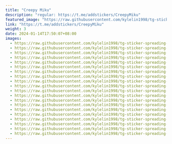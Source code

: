 ```yaml
---
title: "Creepy Miku"
description: "regular: https://t.me/addstickers/CreepyMiku"
featured_image: "https://raw.githubusercontent.com/kylelin1998/tg-sticker-spreading-worldwide-images/main/img/7bda5dec-8428-4704-b0e1-830244a0fd1e.jpg"
link: "https://t.me/addstickers/CreepyMiku"
weight: 3
date: 2024-01-14T17:50:07+08:00
images:
  - https://raw.githubusercontent.com/kylelin1998/tg-sticker-spreading-worldwide-images/main/img/7bda5dec-8428-4704-b0e1-830244a0fd1e.jpg
  - https://raw.githubusercontent.com/kylelin1998/tg-sticker-spreading-worldwide-images/main/img/fb84dbad-48af-471c-b5ea-c0881f67b277.jpg
  - https://raw.githubusercontent.com/kylelin1998/tg-sticker-spreading-worldwide-images/main/img/267658ab-cb9a-49ff-979b-95fd0805c348.jpg
  - https://raw.githubusercontent.com/kylelin1998/tg-sticker-spreading-worldwide-images/main/img/0dbb8917-2a40-4e67-93e4-cbb018e27d6a.jpg
  - https://raw.githubusercontent.com/kylelin1998/tg-sticker-spreading-worldwide-images/main/img/8dbd0828-2bfe-4b4a-a360-c7a987f92f0f.jpg
  - https://raw.githubusercontent.com/kylelin1998/tg-sticker-spreading-worldwide-images/main/img/3845f9d6-46eb-488d-b543-6a8933666a8b.jpg
  - https://raw.githubusercontent.com/kylelin1998/tg-sticker-spreading-worldwide-images/main/img/0776ac08-a0a6-4210-8566-ac725f677660.jpg
  - https://raw.githubusercontent.com/kylelin1998/tg-sticker-spreading-worldwide-images/main/img/f1a1033c-1d3a-446b-ab59-635abc57bcec.jpg
  - https://raw.githubusercontent.com/kylelin1998/tg-sticker-spreading-worldwide-images/main/img/1719268c-dbcc-4386-8a84-0d9dffd6d4af.jpg
  - https://raw.githubusercontent.com/kylelin1998/tg-sticker-spreading-worldwide-images/main/img/b0fe833a-92ee-4261-a5d7-1a32189015dc.jpg
  - https://raw.githubusercontent.com/kylelin1998/tg-sticker-spreading-worldwide-images/main/img/7c9622e7-3868-4ba2-a48e-bbad9becc9ea.jpg
  - https://raw.githubusercontent.com/kylelin1998/tg-sticker-spreading-worldwide-images/main/img/4bc27247-9b89-4000-a348-ae26c02aa59f.jpg
  - https://raw.githubusercontent.com/kylelin1998/tg-sticker-spreading-worldwide-images/main/img/9148b634-db41-4aed-802c-4dbe87cf940e.jpg
  - https://raw.githubusercontent.com/kylelin1998/tg-sticker-spreading-worldwide-images/main/img/f754ea6a-94c1-4b5c-b959-329418a916fa.jpg
  - https://raw.githubusercontent.com/kylelin1998/tg-sticker-spreading-worldwide-images/main/img/7f97fadd-4aa4-4009-9cb0-12fe51c13378.jpg
  - https://raw.githubusercontent.com/kylelin1998/tg-sticker-spreading-worldwide-images/main/img/51712b68-30e6-4cfd-af2f-eb17424047a4.jpg
  - https://raw.githubusercontent.com/kylelin1998/tg-sticker-spreading-worldwide-images/main/img/4205eff4-1ba7-46a9-b0a3-33d35bf34d2f.jpg
  - https://raw.githubusercontent.com/kylelin1998/tg-sticker-spreading-worldwide-images/main/img/1b7790a0-a697-4eb2-bfc0-c67f4cd01be1.jpg
  - https://raw.githubusercontent.com/kylelin1998/tg-sticker-spreading-worldwide-images/main/img/3d7e4df1-f1a5-4bb9-ae81-317ca76dd9b9.jpg
  - https://raw.githubusercontent.com/kylelin1998/tg-sticker-spreading-worldwide-images/main/img/a0c44b02-61bb-4b2a-a8ad-0776442b039f.jpg
---
```

